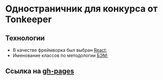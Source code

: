# Одностраничник для конкурса от Tonkeeper
## Технологии
* В качестве фреймворка был выбран [React](https://react.dev/);
* Именование классов по методологии [БЭМ](https://ru.bem.info/methodology/naming-convention/);
## Ссылка на [gh-pages](https://hvny.github.io/tonkeeper-battery/)
